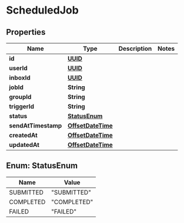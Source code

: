 

# ScheduledJob

## Properties

Name | Type | Description | Notes
------------ | ------------- | ------------- | -------------
**id** | [**UUID**](UUID) |  | 
**userId** | [**UUID**](UUID) |  | 
**inboxId** | [**UUID**](UUID) |  | 
**jobId** | **String** |  | 
**groupId** | **String** |  | 
**triggerId** | **String** |  | 
**status** | [**StatusEnum**](#StatusEnum) |  | 
**sendAtTimestamp** | [**OffsetDateTime**](OffsetDateTime) |  | 
**createdAt** | [**OffsetDateTime**](OffsetDateTime) |  | 
**updatedAt** | [**OffsetDateTime**](OffsetDateTime) |  | 



## Enum: StatusEnum

Name | Value
---- | -----
SUBMITTED | &quot;SUBMITTED&quot;
COMPLETED | &quot;COMPLETED&quot;
FAILED | &quot;FAILED&quot;



